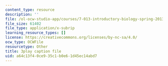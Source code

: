 ```yaml
---
content_type: resource
description: ''
file: /ol-ocw-studio-app/courses/7-013-introductory-biology-spring-2013/a64c13f40ce935c1b0e61d45ec14abd7_svahhl-J4AY.srt
file_size: 61402
file_type: application/x-subrip
learning_resource_types: []
license: https://creativecommons.org/licenses/by-nc-sa/4.0/
ocw_type: OCWFile
resourcetype: Other
title: 3play caption file
uid: a64c13f4-0ce9-35c1-b0e6-1d45ec14abd7
---
```

